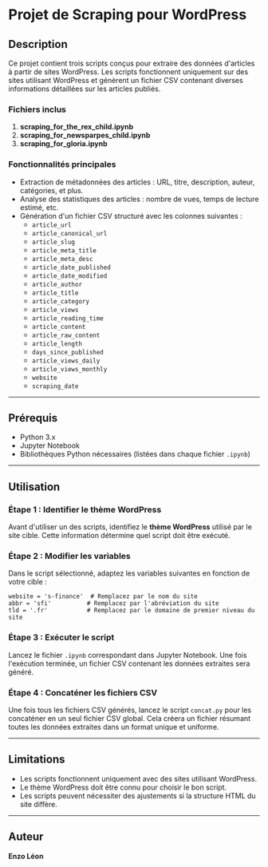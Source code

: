 # Projet de Scraping pour WordPress

## Description

Ce projet contient trois scripts conçus pour extraire des données d'articles à partir de sites WordPress. Les scripts fonctionnent uniquement sur des sites utilisant WordPress et génèrent un fichier CSV contenant diverses informations détaillées sur les articles publiés.

### Fichiers inclus
1. **scraping_for_the_rex_child.ipynb**
2. **scraping_for_newsparpes_child.ipynb**
3. **scraping_for_gloria.ipynb**

### Fonctionnalités principales
- Extraction de métadonnées des articles : URL, titre, description, auteur, catégories, et plus.
- Analyse des statistiques des articles : nombre de vues, temps de lecture estimé, etc.
- Génération d'un fichier CSV structuré avec les colonnes suivantes :
  - `article_url`
  - `article_canonical_url`
  - `article_slug`
  - `article_meta_title`
  - `article_meta_desc`
  - `article_date_published`
  - `article_date_modified`
  - `article_author`
  - `article_title`
  - `article_category`
  - `article_views`
  - `article_reading_time`
  - `article_content`
  - `article_raw_content`
  - `article_length`
  - `days_since_published`
  - `article_views_daily`
  - `article_views_monthly`
  - `website`
  - `scraping_date`

---

## Prérequis

- Python 3.x
- Jupyter Notebook
- Bibliothèques Python nécessaires (listées dans chaque fichier `.ipynb`)

---

## Utilisation

### Étape 1 : Identifier le thème WordPress
Avant d'utiliser un des scripts, identifiez le **thème WordPress** utilisé par le site cible. Cette information détermine quel script doit être exécuté.

### Étape 2 : Modifier les variables
Dans le script sélectionné, adaptez les variables suivantes en fonction de votre cible :
```
website = 's-finance'  # Remplacez par le nom du site
abbr = 'sfi'          # Remplacez par l'abréviation du site
tld = '.fr'           # Remplacez par le domaine de premier niveau du site
```

### Étape 3 : Exécuter le script
Lancez le fichier `.ipynb` correspondant dans Jupyter Notebook. Une fois l'exécution terminée, un fichier CSV contenant les données extraites sera généré.

### Étape 4 : Concaténer les fichiers CSV

Une fois tous les fichiers CSV générés, lancez le script `concat.py` pour les concaténer en un seul fichier CSV global. Cela créera un fichier résumant toutes les données extraites dans un format unique et uniforme.

---

## Limitations

- Les scripts fonctionnent uniquement avec des sites utilisant WordPress.
- Le thème WordPress doit être connu pour choisir le bon script.
- Les scripts peuvent nécessiter des ajustements si la structure HTML du site diffère.

---

## Auteur

**Enzo Léon**
